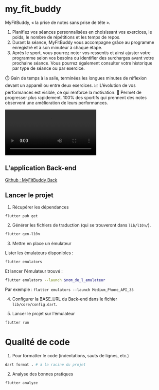 # my_fit_buddy

MyFitBuddy, « la prise de notes sans prise de tête ».

1) Planifiez vos séances personnalisées en choisissant vos exercices, le poids, le nombre de répétitions et les temps de repos.
2) Durant la séance, MyFitBuddy vous accompagne grâce au programme enregistré et à son minuteur à chaque étape.
3) Après le sport, vous pourrez noter vos ressentis et ainsi ajuster votre programme selon vos besoins ou identifier des surcharges avant votre prochaine séance. Vous pourrez également consulter votre historique par type de séance ou par exercice.

⏱️ Gain de temps à la salle, terminées les longues minutes de réflexion devant un appareil ou entre deux exercices.
📈 L’évolution de vos performances est visible, ce qui renforce la motivation.
🏅 Permet de progresser plus rapidement. 100% des sportifs qui prennent des notes observent une amélioration de leurs performances.

![](video_presentation.mp4)

## L'application Back-end
<a href="https://github.com/BaptisteGosselet/my_fit_buddy_back">Github : MyFitBuddy Back</a>

## Lancer le projet

1. Récupérer les dépendances 
```sh
flutter pub get
```

2. Générer les fichiers de traduction (qui se trouveront dans `lib/l10n/`).
```sh
flutter gen-l10n
```

3. Mettre en place un émulateur 

Lister les émulateurs disponibles : 
```sh
flutter emulators
```
Et lancer l'émulateur trouvé : 
```sh
flutter emulators --launch $nom_de_l_emulateur
``` 

Par exemple : `flutter emulators --launch Medium_Phone_API_35`

4. Configurer la BASE_URL du Back-end dans le fichier `lib/core/config.dart`.

5. Lancer le projet sur l'émulateur

```sh
flutter run
```

# Qualité de code

1. Pour formatter le code (indentations, sauts de lignes, etc.)
```sh
dart format . # à la racine du projet
```
2. Analyse des bonnes pratiques
```sh
flutter analyze
```
